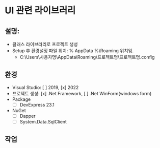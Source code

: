 ﻿# UI 관련 라이브러리

## 설명: 
* 클래스 라이브러리로 프로젝트 생성
* Setup 후 환경설정 파일 위치:  % AppData %\Roaming 위치임. 
	* C:\Users\사용자명\AppData\Roaming\프로젝트명\프로젝트명.config

## 환경
* Visual Studio: [ ] 2019, [x] 2022
* 프로젝트 생성: [x] .Net Framework, [ ] .Net WinForm(windows form)
* Package 
  * [ ] DevExpress 23.1
* NuGet
  * [ ] Dapper
  * [ ] System.Data.SqlClient 

## 작업
